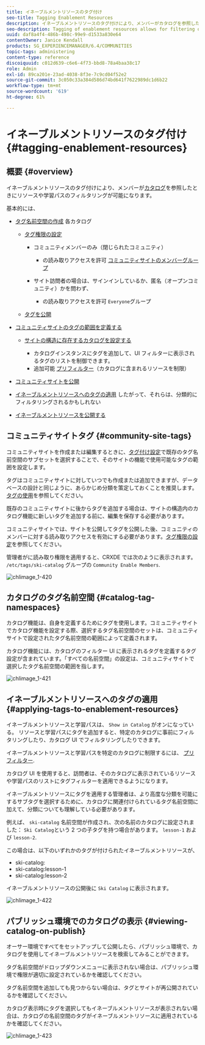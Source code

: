 ```yaml
---
title: イネーブルメントリソースのタグ付け
seo-title: Tagging Enablement Resources
description: イネーブルメントリソースのタグ付けにより、メンバーがカタログを参照したときにリソースや学習パスのフィルタリングが可能になります
seo-description: Tagging of enablement resources allows for filtering of resources and learning paths as members browse catalogs
uuid: daf8a4f4-486b-498c-99e9-d1533a830e64
contentOwner: Janice Kendall
products: SG_EXPERIENCEMANAGER/6.4/COMMUNITIES
topic-tags: administering
content-type: reference
discoiquuid: c012d639-c6e6-4f73-bbd8-78a4baa38c17
role: Admin
exl-id: 89ca201e-23ad-4038-8f3e-7c9cd04f52e2
source-git-commit: 3c050c33a384d586d74bd641f7622989dc1d6b22
workflow-type: tm+mt
source-wordcount: '619'
ht-degree: 61%

---
```


# イネーブルメントリソースのタグ付け {#tagging-enablement-resources}

## 概要 {#overview}

イネーブルメントリソースのタグ付けにより、メンバーが[カタログ](functions.md#catalog-function)を参照したときにリソースや学習パスのフィルタリングが可能になります。

基本的には、

* [タグ名前空間の作成](../../help/sites-administering/tags.md#creating-a-namespace) 各カタログ

   * [タグ権限の設定](../../help/sites-administering/tags.md#setting-tag-permissions)

      * コミュニティメンバーのみ（閉じられたコミュニティ）

         * の読み取りアクセスを許可 [コミュニティサイトのメンバーグループ](users.md#publish-group-roles)
      * サイト訪問者の場合は、サインインしているか、匿名（オープンコミュニティ）かを問わず、

         * の読み取りアクセスを許可 `Everyone`グループ
   * [タグを公開](../../help/sites-administering/tags.md#publishing-tags)



* [コミュニティサイトのタグの範囲を定義する](sites-console.md#tagging)

   * [サイトの構造に存在するカタログを設定する](functions.md#catalog-function)

      * カタログインスタンスにタグを追加して、UI フィルターに表示されるタグのリストを制御できます。
      * 追加可能 [プリフィルター](catalog-developer-essentials.md#pre-filters)（カタログに含まれるリソースを制限）

* [コミュニティサイトを公開](sites-console.md#publishing-the-site)
* [イネーブルメントリソースへのタグの適用](resources.md#create-a-resource) したがって、それらは、分類的にフィルタリングされるかもしれない
* [イネーブルメントリソースを公開する](resources.md#publish)

## コミュニティサイトタグ {#community-site-tags}

コミュニティサイトを作成または編集するときに、[タグ付け設定](sites-console.md#tagging)で既存のタグ名前空間のサブセットを選択することで、そのサイトの機能で使用可能なタグの範囲を設定します。

タグはコミュニティサイトに対していつでも作成または追加できますが、データベースの設計と同じように、あらかじめ分類を策定しておくことを推奨します。[タグの使用](../../help/sites-authoring/tags.md)を参照してください。

既存のコミュニティサイトに後からタグを追加する場合は、サイトの構造内のカタログ機能に新しいタグを追加する前に、編集を保存する必要があります。

コミュニティサイトでは、サイトを公開してタグを公開した後、コミュニティのメンバーに対する読み取りアクセスを有効にする必要があります。[タグ権限の設定](../../help/sites-administering/tags.md#setting-tag-permissions)を参照してください。

管理者がに読み取り権限を適用すると、CRXDE では次のように表示されます。 `/etc/tags/ski-catalog` グループの `Community Enable Members`.

![chlimage_1-420](assets/chlimage_1-420.png)

## カタログのタグ名前空間 {#catalog-tag-namespaces}

カタログ機能は、自身を定義するためにタグを使用します。コミュニティサイトでカタログ機能を設定する際、選択するタグ名前空間のセットは、コミュニティサイトで設定されたタグ名前空間の範囲によって定義されます。

カタログ機能には、カタログのフィルター UI に表示されるタグを定義するタグ設定が含まれています。「すべての名前空間」の設定は、コミュニティサイトで選択したタグ名前空間の範囲を指します。

![chlimage_1-421](assets/chlimage_1-421.png)

## イネーブルメントリソースへのタグの適用 {#applying-tags-to-enablement-resources}

イネーブルメントリソースと学習パスは、 `Show in Catalog` がオンになっている。 リソースと学習パスにタグを追加すると、特定のカタログに事前にフィルタリングしたり、カタログ UI でフィルタリングしたりできます。

イネーブルメントリソースと学習パスを特定のカタログに制限するには、 [プリフィルター](catalog-developer-essentials.md#pre-filters).

カタログ UI を使用すると、訪問者は、そのカタログに表示されているリソースや学習パスのリストにタグフィルターを適用できるようになります。

イネーブルメントリソースにタグを適用する管理者は、より高度な分類を可能にするサブタグを選択するために、カタログに関連付けられているタグ名前空間に加えて、分類についても理解している必要があります。

例えば、 `ski-catalog` 名前空間が作成され、次の名前のカタログに設定されました： `Ski Catalog`という 2 つの子タグを持つ場合があります。 `lesson-1` および `lesson-2`.

この場合は、以下のいずれかのタグが付けられたイネーブルメントリソースが、

* ski-catalog:
* ski-catalog:lesson-1
* ski-catalog:lesson-2

イネーブルメントリソースの公開後に `Ski Catalog` に表示されます。

![chlimage_1-422](assets/chlimage_1-422.png)

## パブリッシュ環境でのカタログの表示 {#viewing-catalog-on-publish}

オーサー環境ですべてをセットアップして公開したら、パブリッシュ環境で、カタログを使用してイネーブルメントリソースを検索してみることができます。

タグ名前空間がドロップダウンメニューに表示されない場合は、パブリッシュ環境で権限が適切に設定されているかを確認してください。

タグ名前空間を追加しても見つからない場合は、タグとサイトが再公開されているかを確認してください。

カタログ表示時にタグを選択してもイネーブルメントリソースが表示されない場合は、カタログの名前空間のタグがイネーブルメントリソースに適用されているかを確認してください。

![chlimage_1-423](assets/chlimage_1-423.png)

